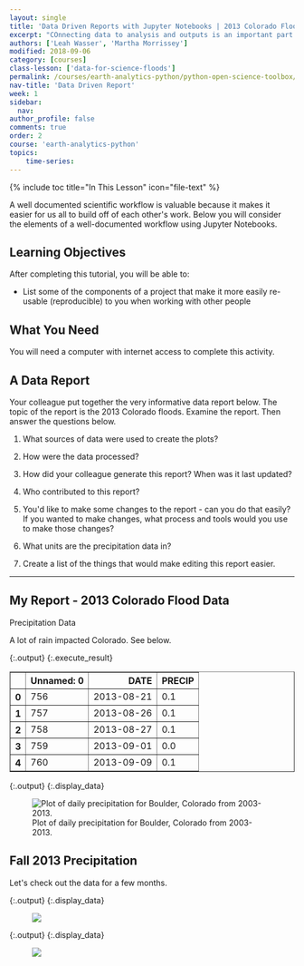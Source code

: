 ```yaml
---
layout: single
title: 'Data Driven Reports with Jupyter Notebooks | 2013 Colorado Flood Data'
excerpt: "COnnecting data to analysis and outputs is an important part of open reproducible science. In this lesson you will explore that value of a well documented workflow."
authors: ['Leah Wasser', 'Martha Morrissey']
modified: 2018-09-06
category: [courses]
class-lesson: ['data-for-science-floods']
permalink: /courses/earth-analytics-python/python-open-science-toolbox/data-driven-reports-jupyter-notebook/
nav-title: 'Data Driven Report'
week: 1
sidebar:
  nav:
author_profile: false
comments: true
order: 2
course: 'earth-analytics-python' 
topics: 
    time-series:    
---
```


{% include toc title="In This Lesson" icon="file-text" %}

A well documented scientific workflow is valuable because it makes it easier
for us all to build off of each other's work. Below you will consider the elements
of a well-documented workflow using Jupyter Notebooks.

<div class='notice--success' markdown='1'>

## <i class="fa fa-graduation-cap" aria-hidden="true"></i> Learning Objectives

After completing this tutorial, you will be able to:

* List some of the components of a project that make it more easily re-usable (reproducible) to you when working with other people

## <i class="fa fa-check-square-o fa-2" aria-hidden="true"></i> What You Need

You will need a computer with internet access to complete this activity.

</div>

## A Data Report

Your colleague put together the very informative data report below. The topic of the report is the 2013 Colorado floods. Examine the report. Then answer the questions below.

1. What sources of data were used to create the plots?

2. How were the data processed?

3. How did your colleague generate this report? When was it last updated?

4. Who contributed to this report?

5. You'd like to make some changes to the report - can you do that easily? If you wanted to make changes, what process and tools would you use to make those changes?

6. What units are the precipitation data in?

7. Create a list of the things that would make editing this report easier.

***


## My Report - 2013 Colorado Flood Data

Precipitation Data

A lot of rain impacted Colorado. See below.



{:.output}
{:.execute_result}



<div>
<style scoped>
    .dataframe tbody tr th:only-of-type {
        vertical-align: middle;
    }

    .dataframe tbody tr th {
        vertical-align: top;
    }

    .dataframe thead th {
        text-align: right;
    }
</style>
<table border="1" class="dataframe">
  <thead>
    <tr style="text-align: right;">
      <th></th>
      <th>Unnamed: 0</th>
      <th>DATE</th>
      <th>PRECIP</th>
    </tr>
  </thead>
  <tbody>
    <tr>
      <th>0</th>
      <td>756</td>
      <td>2013-08-21</td>
      <td>0.1</td>
    </tr>
    <tr>
      <th>1</th>
      <td>757</td>
      <td>2013-08-26</td>
      <td>0.1</td>
    </tr>
    <tr>
      <th>2</th>
      <td>758</td>
      <td>2013-08-27</td>
      <td>0.1</td>
    </tr>
    <tr>
      <th>3</th>
      <td>759</td>
      <td>2013-09-01</td>
      <td>0.0</td>
    </tr>
    <tr>
      <th>4</th>
      <td>760</td>
      <td>2013-09-09</td>
      <td>0.1</td>
    </tr>
  </tbody>
</table>
</div>






{:.output}
{:.display_data}

<figure>

<img src = "{{ site.url }}//images/courses/earth-analytics-python/01-science-toolbox/use-data-for-science/2018-02-05-flood-02-precip-discharge-python-example_3_0.png" alt = "Plot of daily precipitation for Boulder, Colorado from 2003-2013.">
<figcaption>Plot of daily precipitation for Boulder, Colorado from 2003-2013.</figcaption>

</figure>






## Fall 2013 Precipitation



Let's check out the data for a few months.







{:.output}
{:.display_data}

<figure>

<img src = "{{ site.url }}//images/courses/earth-analytics-python/01-science-toolbox/use-data-for-science/2018-02-05-flood-02-precip-discharge-python-example_5_0.png">

</figure>





{:.output}
{:.display_data}

<figure>

<img src = "{{ site.url }}//images/courses/earth-analytics-python/01-science-toolbox/use-data-for-science/2018-02-05-flood-02-precip-discharge-python-example_6_0.png">

</figure>



